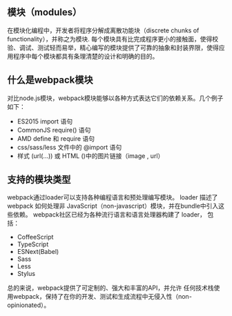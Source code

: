 
## 模块（modules）

在模块化编程中，开发者将程序分解成离散功能块（discrete chunks of functionality），并称之为模块.
每个模块具有比完成程序更小的接触面，使得校验、调试、测试轻而易举，精心编写的模块提供了可靠的抽象和封装界限，使得应用程序中每个模块都具有条理清楚的设计和明确的目的。


## 什么是webpack模块

对比node.js模块，webpack模块能够以各种方式表达它们的依赖关系。几个例子如下：

- ES2015 import 语句
- CommonJS require() 语句
- AMD define 和 require 语句
- css/sass/less 文件中的 @import 语句
- 样式 (url(...)) 或 HTML ()中的图片链接（image , url）

## 支持的模块类型

webpack通过loader可以支持各种编程语言和预处理编写模块。
loader 描述了 webpack 如何处理非 JavaScript（non-javascript）模块，并在bundle中引入这些依赖。
webpack社区已经为各种流行语言和语言处理器构建了 loader， 包括：

- CoffeeScript
- TypeScript
- ESNext(Babel)
- Sass
- Less
- Stylus

总的来说，webpack提供了可定制的、强大和丰富的API，并允许 任何技术栈使用webpack，保持了在你的开发、测试和生成流程中无侵入性（non-opinionated）。